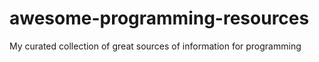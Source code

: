 # awesome-programming-resources
My curated collection of great sources of information for programming
